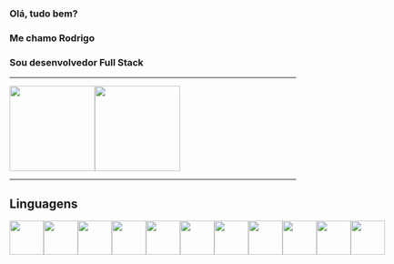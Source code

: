 ### Olá, tudo bem?
### Me chamo Rodrigo
### Sou desenvolvedor Full Stack

----

<div style="display:flex;">
<img height="150em" src="https://github-readme-stats.vercel.app/api?username=Rodrigofroes&show_icons=true&theme=radical">

<img height="150em" src="https://github-readme-stats.vercel.app/api/top-langs/?username=Rodrigofroes&layout=compact">
</div>

----
## Linguagens

<div style="display:flex; ">

<img src="https://cdn.jsdelivr.net/gh/devicons/devicon@latest/icons/php/php-original.svg" align="center" heigth="50" width="60" />

<img src="https://cdn.jsdelivr.net/gh/devicons/devicon@latest/icons/nodejs/nodejs-plain-wordmark.svg" align="center" heigth="50" width="60">

<img src="https://cdn.jsdelivr.net/gh/devicons/devicon@latest/icons/csharp/csharp-original.svg" align="center" heigth="50" width="60" />

<img src="https://cdn.jsdelivr.net/gh/devicons/devicon@latest/icons/dot-net/dot-net-plain.svg" align="center" heigth="50" width="60" />

<img src="https://cdn.jsdelivr.net/gh/devicons/devicon@latest/icons/mysql/mysql-original.svg" align="center" heigth="50" width="60">

<img src="https://cdn.jsdelivr.net/gh/devicons/devicon@latest/icons/postgresql/postgresql-original.svg" align="center" heigth="50" width="60" />

<img src="https://cdn.jsdelivr.net/gh/devicons/devicon@latest/icons/html5/html5-original.svg" align="center" heigth="50" width="60" />

<img src="https://cdn.jsdelivr.net/gh/devicons/devicon@latest/icons/css3/css3-original.svg" align="center" heigth="50" width="60" />

<img src="https://cdn.jsdelivr.net/gh/devicons/devicon@latest/icons/javascript/javascript-original.svg" align="center" heigth="50" width="60">

<img src="https://cdn.jsdelivr.net/gh/devicons/devicon@latest/icons/react/react-original.svg" align="center" heigth="50" width="60">

<img src="https://cdn.jsdelivr.net/gh/devicons/devicon@latest/icons/nextjs/nextjs-original-wordmark.svg" align="center" heigth="50" width="60" />

</div>
